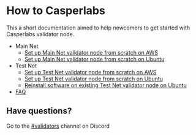 # How to Casperlabs

This a short documentation aimed to help newcomers to get started with Casperlabs validator node.

- Main Net
  - [Set up Main Net validator node from scratch on AWS](/docs/aws/setup-mainnet-validator-from-scratch.md)
  - [Set up Main Net validator node from scratch on Ubuntu](/docs/ubuntu/setup-mainnet-validator-from-scratch.md)
- Test Net
  - [Set up Test Net validator node from scratch on AWS](/docs/aws/setup-testnet-validator-from-scratch.md)
  - [Set up Test Net validator node from scratch on Ubuntu](/docs/ubuntu/setup-testnet-validator-from-scratch.md)
  - [Reinstall software on existing Test Net validator node on Ubuntu](/docs/ubuntu/reinstall-testnet-validator.md)
- [FAQ](/docs/faq.md)

## Have questions?

Go to the [#validators](https://discord.gg/cuEmVKdM) channel on Discord
